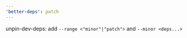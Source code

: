 ```yaml
---
'better-deps': patch
---
```


unpin-dev-deps: add `--range <"minor"|"patch">` and `--minor <deps...>`

